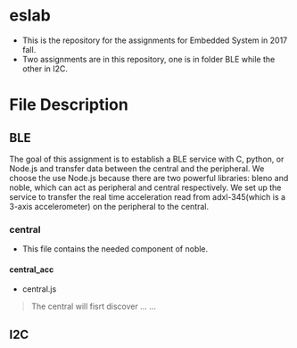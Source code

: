 # eslab
* This is the repository for the assignments for Embedded System in 2017 fall.  
* Two assignments are in this repository, one is in folder BLE while the other in I2C.

# File Description 
## BLE
The goal of this assignment is to establish a BLE service with C, python, or Node.js and transfer data between the central and the peripheral.  We choose the use Node.js because there are two powerful libraries: bleno and noble, which can act as peripheral and central respectively.  We set up the service to transfer the real time acceleration read from adxl-345(which is a 3-axis accelerometer) on the peripheral to the central.

### central
* This file contains the needed component of noble.
#### central_acc
* central.js
> The central will fisrt discover ... ...  





## I2C


